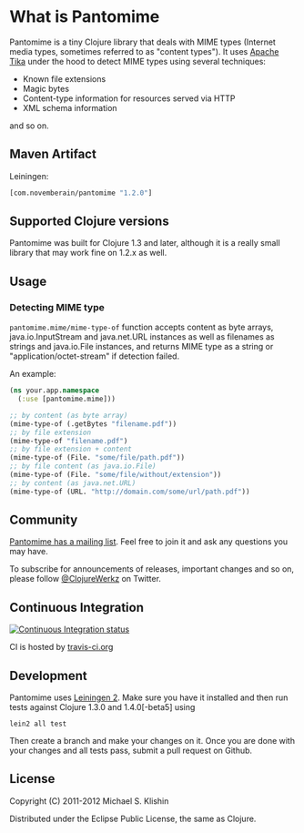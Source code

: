 # What is Pantomime

Pantomime is a tiny Clojure library that deals with MIME types (Internet media types, sometimes referred to as "content types"). It uses [Apache Tika](http://tika.apache.org/) under the hood to detect
MIME types using several techniques:

 * Known file extensions
 * Magic bytes
 * Content-type information for resources served via HTTP
 * XML schema information

and so on.


## Maven Artifact

Leiningen:

```clojure
[com.novemberain/pantomime "1.2.0"]
```


## Supported Clojure versions

Pantomime was built for Clojure 1.3 and later, although it is a really small library that may work fine on 1.2.x as well.


## Usage

### Detecting MIME type

`pantomime.mime/mime-type-of` function accepts content as byte arrays, java.io.InputStream and java.net.URL instances as well as
filenames as strings and java.io.File instances, and returns MIME type as a string or "application/octet-stream" if detection failed.

An example:

``` clojure
(ns your.app.namespace
  (:use [pantomime.mime]))

;; by content (as byte array)
(mime-type-of (.getBytes "filename.pdf"))
;; by file extension
(mime-type-of "filename.pdf")
;; by file extension + content
(mime-type-of (File. "some/file/path.pdf"))
;; by file content (as java.io.File)
(mime-type-of (File. "some/file/without/extension"))
;; by content (as java.net.URL)
(mime-type-of (URL. "http://domain.com/some/url/path.pdf"))
```


## Community

[Pantomime has a mailing list](https://groups.google.com/group/clojure-pantomime). Feel free to join it and ask any questions you may have.

To subscribe for announcements of releases, important changes and so on, please follow [@ClojureWerkz](https://twitter.com/#!/clojurewerkz) on Twitter.



## Continuous Integration

[![Continuous Integration status](https://secure.travis-ci.org/michaelklishin/pantomime.png)](http://travis-ci.org/michaelklishin/pantomime)

CI is hosted by [travis-ci.org](http://travis-ci.org)


## Development

Pantomime uses [Leiningen 2](https://github.com/technomancy/leiningen/blob/master/doc/TUTORIAL.md). Make
sure you have it installed and then run tests against Clojure 1.3.0 and 1.4.0[-beta5] using

    lein2 all test

Then create a branch and make your changes on it. Once you are done with your changes and all
tests pass, submit a pull request on Github.


## License

Copyright (C) 2011-2012 Michael S. Klishin

Distributed under the Eclipse Public License, the same as Clojure.
